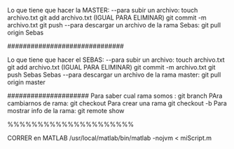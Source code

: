 Lo que tiene que hacer la MASTER:
--para subir un archivo: 
touch archivo.txt
git add archivo.txt (IGUAL PARA ELIMINAR)
git commit -m archivo.txt
git push
--para descargar un archivo de la rama Sebas:
git pull origin Sebas




##############################


Lo que tiene que hacer el SEBAS:
--para subir un archivo: 
touch archivo.txt
git add archivo.txt (IGUAL PARA ELIMINAR)
git commit -m archivo.txt
git push Sebas Sebas
--para descargar un archivo de la rama master:
git pull origin master




#####################
Para saber cual rama somos : git branch
PAra cambiarnos de rama: git checkout <RAMA>
Para crear una rama git checkout -b <Nombre RAMA>
Para mostrar info de la rama: git remote show <RAMA> 



%%%%%%%%%%%%%%%%%%%%%

CORRER en MATLAB /usr/local/matlab/bin/matlab -nojvm  < miScript.m